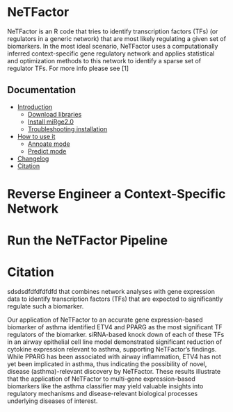 # NeTFactor
NeTFactor is an R code that tries to identify transcription factors (TFs) (or regulators in a generic network) that are most
likely regulating a given set of biomarkers. In the most ideal scenario, NeTFactor uses a computationally inferred context-specific
gene regulatory network and applies statistical and optimization methods to this network to identify a sparse set of
regulator TFs. For more info please see [1]

Documentation
-------------

* [Introduction](#NeTFactor)
  * [Download libraries](#download-libraries)
  * [Install miRge2.0](#download-libraries)
  * [Troubleshooting installation](#troubleshooting-installation)
* [How to use it](#how-to-use-it)
  * [Annoate mode](#annotate-mode)
  * [Predict mode](#predict-mode)
* [Changelog](#changelog)
* [Citation](#citation)

# Reverse Engineer a Context-Specific Network

# Run the NeTFactor Pipeline

# Citation

sdsdsdfdfdfdfdfd
that combines network analyses with gene expression data to identify transcription
factors (TFs) that are expected to significantly regulate such a biomarker.

Our application of NeTFactor to an accurate gene expression-based biomarker of asthma identified
ETV4 and PPARG as the most significant TF regulators of the biomarker.
siRNA-based knock down of each of these TFs in an airway epithelial
cell line model demonstrated significant reduction of cytokine expression relevant to asthma, supporting NeTFactor’s findings.
While PPARG has been associated with airway inflammation, ETV4 has not yet been implicated in asthma, thus indicating the possibility of novel, disease (asthma)-relevant discovery by NeTFactor. These results illustrate that the application of NeTFactor to multi-gene expression-based biomarkers like the asthma classifier may yield valuable insights into regulatory mechanisms and disease-relevant biological processes underlying diseases of interest.
